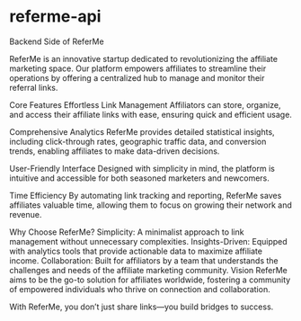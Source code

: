 # referme-api
Backend Side of ReferMe

ReferMe is an innovative startup dedicated to revolutionizing the affiliate marketing space. Our platform empowers affiliates to streamline their operations by offering a centralized hub to manage and monitor their referral links.

Core Features Effortless Link Management Affiliators can store, organize, and access their affiliate links with ease, ensuring quick and efficient usage.

Comprehensive Analytics ReferMe provides detailed statistical insights, including click-through rates, geographic traffic data, and conversion trends, enabling affiliates to make data-driven decisions.

User-Friendly Interface Designed with simplicity in mind, the platform is intuitive and accessible for both seasoned marketers and newcomers.

Time Efficiency By automating link tracking and reporting, ReferMe saves affiliates valuable time, allowing them to focus on growing their network and revenue.

Why Choose ReferMe? Simplicity: A minimalist approach to link management without unnecessary complexities. Insights-Driven: Equipped with analytics tools that provide actionable data to maximize affiliate income. Collaboration: Built for affiliators by a team that understands the challenges and needs of the affiliate marketing community. Vision ReferMe aims to be the go-to solution for affiliates worldwide, fostering a community of empowered individuals who thrive on connection and collaboration.

With ReferMe, you don’t just share links—you build bridges to success.

